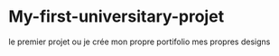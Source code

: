 # My-first-universitary-projet
le premier projet ou je crée mon propre portifolio mes propres designs
